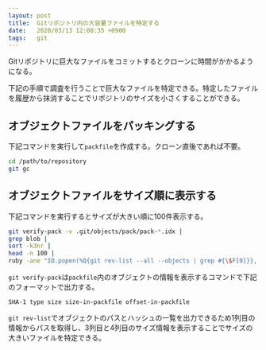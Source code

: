 ```yaml
---
layout: post
title:  Gitリポジトリ内の大容量ファイルを特定する
date:   2020/03/13 12:08:35 +0900
tags:   git
---
```


Gitリポジトリに巨大なファイルをコミットするとクローンに時間がかかるようになる。

下記の手順で調査を行うことで巨大なファイルを特定できる。特定したファイルを履歴から抹消することでリポジトリのサイズを小さくすることができる。

## オブジェクトファイルをパッキングする

下記コマンドを実行して`packfile`を作成する。クローン直後であれば不要。

```bash
cd /path/to/repository
git gc
```

## オブジェクトファイルをサイズ順に表示する

下記コマンドを実行するとサイズが大きい順に100件表示する。

```bash
git verify-pack -v .git/objects/pack/pack-*.idx |
grep blob |
sort -k3nr |
head -n 100 |
ruby -ane "IO.popen(%Q{git rev-list --all --objects | grep #{\$F[0]}}, &:read).chomp.split.tap {|path| puts [\$F[0],path[1..-1]&.join,\$F[2],\$F[3]].join(%Q{\t}) }"
```

`git verify-pack`は`packfile`内のオブジェクトの情報を表示するコマンドで下記のフォーマットで出力する。

```output
SHA-1 type size size-in-packfile offset-in-packfile
```

`git rev-list`でオブジェクトのパスとハッシュの一覧を出力できるため1列目の情報からパスを取得し、3列目と4列目のサイズ情報を表示することでサイズの大きいファイルを特定できる。
